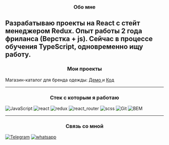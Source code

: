 <h3 align='center'>Обо мне</h3>

## Разрабатываю проекты на React с стейт менеджером Redux. Опыт работы 2 года фриланса (Верстка + js). Сейчас в процессе обучения TypeScript, одновременно ищу работу.

<h3 align='center'>Мои проекты</h3>

Магазин-каталог для бренда одежды: <a target="_blank" href="https://obitski.herokuapp.com/" > Демо </a> и <a target="_blank" href="https://github.com/webtitovdev/obitski-wear" > Код </a>

---

<h3 align='center'>Стек с которым я работаю</h3>

![JavaScript](https://img.shields.io/badge/JavaScript-111111?style=for-the-badge&logo=JavaScript)
![react](https://img.shields.io/badge/react-111111?style=for-the-badge&logo=React)
![redux](https://img.shields.io/badge/redux_toolkit-111111?style=for-the-badge&logo=Redux)
![react_router](https://img.shields.io/badge/react_router-111111?style=for-the-badge&logo=ReactRouter)
![scss](https://img.shields.io/badge/scss-111111?style=for-the-badge&logo=sass)
![Git](https://img.shields.io/badge/git-111111?style=for-the-badge&logo=git)
![BEM](https://img.shields.io/badge/bem-111111?style=for-the-badge&logo=bem)

---

<h3 align='center'>Связь со мной</h3>

[![Telegram](https://img.shields.io/badge/Telegram-111111?style=for-the-badge&logo=telegram)](https://t.me/webtitovdev)
[![whatsapp](https://img.shields.io/badge/whatsapp-111111?style=for-the-badge&logo=whatsapp)](<(https://wa.me/79896375340)>)
